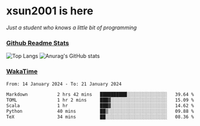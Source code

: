 # xsun2001 is here

*Just a student who knows a little bit of programming*

### [Github Readme Stats](https://github.com/anuraghazra/github-readme-stats)

![Top Langs](https://github-readme-stats.vercel.app/api/top-langs/?username=xsun2001&layout=compact&theme=radical) ![Anurag's GitHub stats](https://github-readme-stats.vercel.app/api?username=xsun2001&show_icons=true&theme=radical)

### [WakaTime](https://wakatime.com)

<!--START_SECTION:waka-->

```txt
From: 14 January 2024 - To: 21 January 2024

Markdown           2 hrs 42 mins   ██████████░░░░░░░░░░░░░░░   39.64 %
TOML               1 hr 2 mins     ███▓░░░░░░░░░░░░░░░░░░░░░   15.09 %
Scala              1 hr            ███▓░░░░░░░░░░░░░░░░░░░░░   14.62 %
Python             40 mins         ██▒░░░░░░░░░░░░░░░░░░░░░░   09.88 %
TeX                34 mins         ██░░░░░░░░░░░░░░░░░░░░░░░   08.36 %
```

<!--END_SECTION:waka-->

